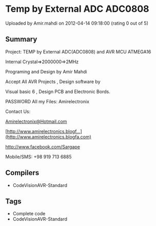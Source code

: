 # Temp by External ADC ADC0808

Uploaded by Amir.mahdi on 2012-04-14 09:18:00 (rating 0 out of 5)

## Summary

Project: TEMP by External ADC(ADC0808) and AVR MCU ATMEGA16  

Internal Crystal=>2000000=>2MHz


Programing and Design by Amir Mahdi


Accept All AVR Projects , Design software by  

Visual basic 6 , Design PCB and Electronic Bords.


PASSWORD All my Files: Amirelectronix


Contact Us:


 [Amirelectronix@Hotmail.com](mailto:Amirelectronix@Hotmail.com)  

[http://www.amirelectronics.blogf...](http://www.amirelectronics.blogfa.com)  

<http://www.facebook.com/Sargape>


 Mobile/SMS: +98 919 713 6885

## Compilers

- CodeVisionAVR-Standard

## Tags

- Complete code
- CodeVisionAVR-Standard
